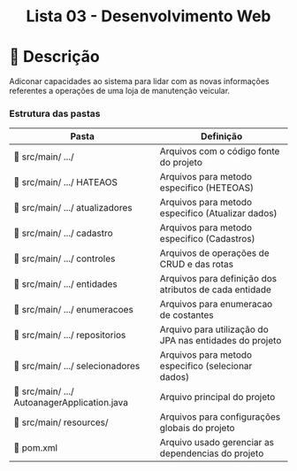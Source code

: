 

<h1 align="center">
   Lista 03 - Desenvolvimento Web
</h1>
  
# :bookmark_tabs: Descrição
Adiconar capacidades ao sistema para lidar com as novas informações referentes a operações de uma loja de manutenção veicular.

### Estrutura das pastas

| Pasta                                                     | Definição                                                                                      |
| --------------------------------------------------------- | ---------------------------------------------------------------------------------------------- |
| :open_file_folder: src/main/ .../                          | Arquivos com o código fonte do projeto                          |
| :open_file_folder: src/main/ .../ HATEAOS                  | Arquivos para metodo especifico (HETEOAS)                       |
| :open_file_folder: src/main/ .../ atualizadores            | Arquivos para metodo especifico (Atualizar dados)               |
| :open_file_folder: src/main/ .../ cadastro                 | Arquivos para metodo especifico (Cadastros)                     |
| :open_file_folder: src/main/ .../ controles                | Arquivos de operações de CRUD e das rotas                       |
| :open_file_folder: src/main/ .../ entidades                | Arquivos para definição dos atributos de cada entidade          |
| :open_file_folder: src/main/ .../ enumeracoes              | Arquivos para enumeracao de costantes                           |
| :open_file_folder: src/main/ .../ repositorios             | Arquivo para utilização do JPA nas entidades do projeto         |
| :open_file_folder: src/main/ .../ selecionadores           | Arquivos para metodo especifico (selecionar dados)             |
| :page_facing_up: src/main/ .../ AutoanagerApplication.java | Arquivo principal do projeto                                    |
| :open_file_folder: src/main/ resources/                    | Arquivos para configurações globais do projeto                  |
| :page_facing_up: pom.xml                                   | Arquivo usado gerenciar as dependencias do projeto              |
